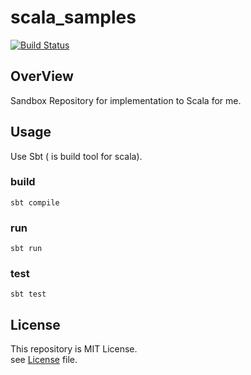 # scala_samples

[![Build Status][Badge-Circle]][Link-Circle]

[Link-Circle]: https://circleci.com/gh/keyno63/scala_samples "circleci"
[Badge-Circle]: https://circleci.com/gh/keyno63/scala_samples.svg?style=svg "circleci"

## OverView

Sandbox Repository for implementation to Scala for me.


## Usage

Use Sbt ( is build tool for scala).

### build

```shell
sbt compile
```

### run

```shell
sbt run
```

### test

```shell
sbt test
```

## License

This repository is MIT License.  
see [License](./LICENSE) file.
